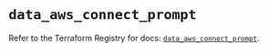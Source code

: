 # `data_aws_connect_prompt`

Refer to the Terraform Registry for docs: [`data_aws_connect_prompt`](https://registry.terraform.io/providers/hashicorp/aws/6.3.0/docs/data-sources/connect_prompt).
